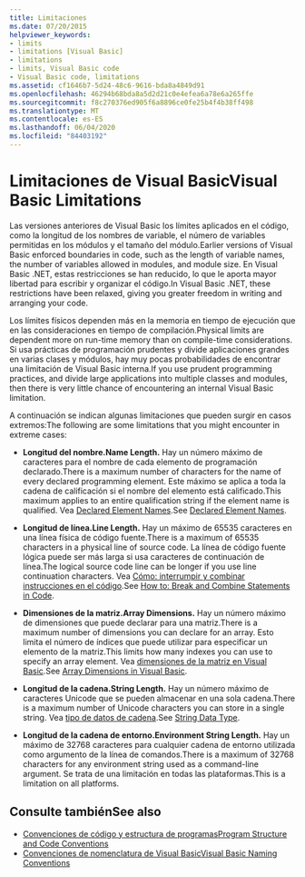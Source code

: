 ```yaml
---
title: Limitaciones
ms.date: 07/20/2015
helpviewer_keywords:
- limits
- limitations [Visual Basic]
- limitations
- limits, Visual Basic code
- Visual Basic code, limitations
ms.assetid: cf1646b7-5d24-48c6-9616-bda8a4849d91
ms.openlocfilehash: 46294b68bda8a5d2d21c0e4efea6a78e6a265ffe
ms.sourcegitcommit: f8c270376ed905f6a8896ce0fe25b4f4b38ff498
ms.translationtype: MT
ms.contentlocale: es-ES
ms.lasthandoff: 06/04/2020
ms.locfileid: "84403192"
---
```

# <a name="visual-basic-limitations"></a><span data-ttu-id="80554-102">Limitaciones de Visual Basic</span><span class="sxs-lookup"><span data-stu-id="80554-102">Visual Basic Limitations</span></span>
<span data-ttu-id="80554-103">Las versiones anteriores de Visual Basic los límites aplicados en el código, como la longitud de los nombres de variable, el número de variables permitidas en los módulos y el tamaño del módulo.</span><span class="sxs-lookup"><span data-stu-id="80554-103">Earlier versions of Visual Basic enforced boundaries in code, such as the length of variable names, the number of variables allowed in modules, and module size.</span></span> <span data-ttu-id="80554-104">En Visual Basic .NET, estas restricciones se han reducido, lo que le aporta mayor libertad para escribir y organizar el código.</span><span class="sxs-lookup"><span data-stu-id="80554-104">In Visual Basic .NET, these restrictions have been relaxed, giving you greater freedom in writing and arranging your code.</span></span>  
  
 <span data-ttu-id="80554-105">Los límites físicos dependen más en la memoria en tiempo de ejecución que en las consideraciones en tiempo de compilación.</span><span class="sxs-lookup"><span data-stu-id="80554-105">Physical limits are dependent more on run-time memory than on compile-time considerations.</span></span> <span data-ttu-id="80554-106">Si usa prácticas de programación prudentes y divide aplicaciones grandes en varias clases y módulos, hay muy pocas probabilidades de encontrar una limitación de Visual Basic interna.</span><span class="sxs-lookup"><span data-stu-id="80554-106">If you use prudent programming practices, and divide large applications into multiple classes and modules, then there is very little chance of encountering an internal Visual Basic limitation.</span></span>  
  
 <span data-ttu-id="80554-107">A continuación se indican algunas limitaciones que pueden surgir en casos extremos:</span><span class="sxs-lookup"><span data-stu-id="80554-107">The following are some limitations that you might encounter in extreme cases:</span></span>  
  
- <span data-ttu-id="80554-108">**Longitud del nombre.**</span><span class="sxs-lookup"><span data-stu-id="80554-108">**Name Length.**</span></span> <span data-ttu-id="80554-109">Hay un número máximo de caracteres para el nombre de cada elemento de programación declarado.</span><span class="sxs-lookup"><span data-stu-id="80554-109">There is a maximum number of characters for the name of every declared programming element.</span></span> <span data-ttu-id="80554-110">Este máximo se aplica a toda la cadena de calificación si el nombre del elemento está calificado.</span><span class="sxs-lookup"><span data-stu-id="80554-110">This maximum applies to an entire qualification string if the element name is qualified.</span></span> <span data-ttu-id="80554-111">Vea [Declared Element Names](../language-features/declared-elements/declared-element-names.md).</span><span class="sxs-lookup"><span data-stu-id="80554-111">See [Declared Element Names](../language-features/declared-elements/declared-element-names.md).</span></span>  
  
- <span data-ttu-id="80554-112">**Longitud de línea.**</span><span class="sxs-lookup"><span data-stu-id="80554-112">**Line Length.**</span></span> <span data-ttu-id="80554-113">Hay un máximo de 65535 caracteres en una línea física de código fuente.</span><span class="sxs-lookup"><span data-stu-id="80554-113">There is a maximum of 65535 characters in a physical line of source code.</span></span> <span data-ttu-id="80554-114">La línea de código fuente lógica puede ser más larga si usa caracteres de continuación de línea.</span><span class="sxs-lookup"><span data-stu-id="80554-114">The logical source code line can be longer if you use line continuation characters.</span></span> <span data-ttu-id="80554-115">Vea [Cómo: interrumpir y combinar instrucciones en el código](how-to-break-and-combine-statements-in-code.md).</span><span class="sxs-lookup"><span data-stu-id="80554-115">See [How to: Break and Combine Statements in Code](how-to-break-and-combine-statements-in-code.md).</span></span>  
  
- <span data-ttu-id="80554-116">**Dimensiones de la matriz.**</span><span class="sxs-lookup"><span data-stu-id="80554-116">**Array Dimensions.**</span></span> <span data-ttu-id="80554-117">Hay un número máximo de dimensiones que puede declarar para una matriz.</span><span class="sxs-lookup"><span data-stu-id="80554-117">There is a maximum number of dimensions you can declare for an array.</span></span> <span data-ttu-id="80554-118">Esto limita el número de índices que puede utilizar para especificar un elemento de la matriz.</span><span class="sxs-lookup"><span data-stu-id="80554-118">This limits how many indexes you can use to specify an array element.</span></span> <span data-ttu-id="80554-119">Vea [dimensiones de la matriz en Visual Basic](../language-features/arrays/array-dimensions.md).</span><span class="sxs-lookup"><span data-stu-id="80554-119">See [Array Dimensions in Visual Basic](../language-features/arrays/array-dimensions.md).</span></span>  
  
- <span data-ttu-id="80554-120">**Longitud de la cadena.**</span><span class="sxs-lookup"><span data-stu-id="80554-120">**String Length.**</span></span> <span data-ttu-id="80554-121">Hay un número máximo de caracteres Unicode que se pueden almacenar en una sola cadena.</span><span class="sxs-lookup"><span data-stu-id="80554-121">There is a maximum number of Unicode characters you can store in a single string.</span></span> <span data-ttu-id="80554-122">Vea [tipo de datos de cadena](../../language-reference/data-types/string-data-type.md).</span><span class="sxs-lookup"><span data-stu-id="80554-122">See [String Data Type](../../language-reference/data-types/string-data-type.md).</span></span>  
  
- <span data-ttu-id="80554-123">**Longitud de la cadena de entorno.**</span><span class="sxs-lookup"><span data-stu-id="80554-123">**Environment String Length.**</span></span> <span data-ttu-id="80554-124">Hay un máximo de 32768 caracteres para cualquier cadena de entorno utilizada como argumento de la línea de comandos.</span><span class="sxs-lookup"><span data-stu-id="80554-124">There is a maximum of 32768 characters for any environment string used as a command-line argument.</span></span> <span data-ttu-id="80554-125">Se trata de una limitación en todas las plataformas.</span><span class="sxs-lookup"><span data-stu-id="80554-125">This is a limitation on all platforms.</span></span>  
  
## <a name="see-also"></a><span data-ttu-id="80554-126">Consulte también</span><span class="sxs-lookup"><span data-stu-id="80554-126">See also</span></span>

- [<span data-ttu-id="80554-127">Convenciones de código y estructura de programas</span><span class="sxs-lookup"><span data-stu-id="80554-127">Program Structure and Code Conventions</span></span>](program-structure-and-code-conventions.md)
- [<span data-ttu-id="80554-128">Convenciones de nomenclatura de Visual Basic</span><span class="sxs-lookup"><span data-stu-id="80554-128">Visual Basic Naming Conventions</span></span>](naming-conventions.md)
